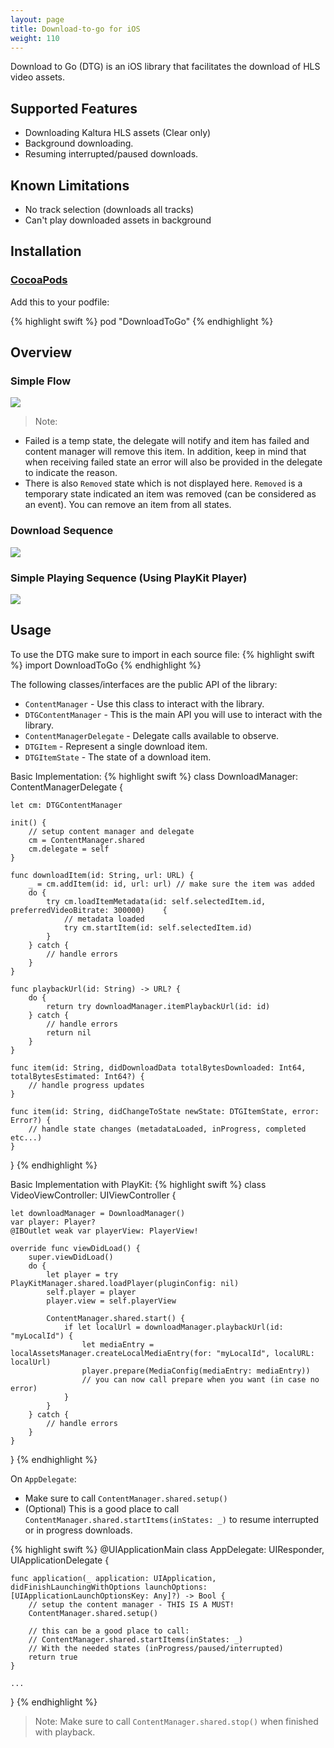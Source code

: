 ```yaml
---
layout: page
title: Download-to-go for iOS
weight: 110
---
```


Download to Go (DTG) is an iOS library that facilitates the download of HLS video assets.

## Supported Features 
- Downloading Kaltura HLS assets (Clear only)
- Background downloading.
- Resuming interrupted/paused downloads.

## Known Limitations
- No track selection (downloads all tracks)
- Can't play downloaded assets in background

## Installation

### [CocoaPods][cocoapods]

Add this to your podfile:

{% highlight swift %}
pod "DownloadToGo"
{% endhighlight %}

## Overview

### Simple Flow

![](simple-flow.svg)

<div hidden>
{% plantuml %}
	@startuml 
	
	title Simple DTG Flow
	
	[*] --> New : Add Item
	
	New --> MetadataLoaded : Load Item Metadata
	
	MetadataLoaded -> InProgress : Start Item
	MetadataLoaded -> Failed : Item Failed
	
	InProgress -> Completed : On Download Finished
	InProgress --> Paused : Pause Item
	InProgress ---> Interrupted : Item Interrupted
	
	InProgress --> Failed : Item Failed
	
	Paused --> InProgress : Start Item
	
	Interrupted ---> InProgress : Start Item
	
	@enduml
 {% endplantuml %}
</div>

>Note: 
* Failed is a temp state, the delegate will notify and item has failed and content manager will remove this item. In addition, keep in mind that when receiving failed state an error will also be provided in the delegate to indicate the reason.
* There is also `Removed` state which is not displayed here. `Removed` is a temporary state indicated an item was removed (can be considered as an event). You can remove an item from all states. 

### Download Sequence

![](download-sequence.svg)

<div hidden>
{% plantuml %}
	@startuml
	
	title Download Sequence
	
	App -> ContentManager : ContentManager.shared.addItem(id, url)
	
	alt successful case
	    App <-- ContentManager : DTGItem
	else item exists
	    App <-- ContentManager : nil
	end
	
	App <- ContentManager : state update (new)
	
	|||
	
	App -> ContentManager : ContentManager.shared.loadItemMetadata(id, preferredVideoBitrate, completionHandler)
	
	... Download and parse the manifest ...
	
	App <-- ContentManager : completionHandler
	
	|||
	
	App -> ContentManager : ContentManager.shared.startItem(id)
	
	note over ContentManager
	    Start the downloader for the item 
	    and begin background downloads
	end note
	
	App <- ContentManager : state update (inProgress)
	
	... Downloading ...
	
	== Repetition ==
	App <- ContentManager : progress updates (id, totalBytesDownloaded, totalBytesEstimated)
	
	... Downloading ...
	
	App <- ContentManager : state update (completed)
	
	|||
	
	App -> ContentManager : ContentManager.shared.itemPlaybackUrl(id)
	
	App <- ContentManager : playback url
	
	|||
	
	note over App, ContentManager
	    You can now use playback url to play the media offline
	end note
	
	@enduml
 {% endplantuml %}
</div>

### Simple Playing Sequence (Using PlayKit Player)

![](playing-sequence.svg)

<div hidden>
{% plantuml %}
	@startuml 
	
	title Playing Sequence
	
	App -> ContentManager
	
	... Downloading HLS stream ...
	
	App <-- ContentManager : playback url
	App -> App : Create media config from playback url
	|||
	App -> PlayKitManager : PlayKitManager.shared.loadPlayer(pluginConfig: nil)
	
	alt successful case
	    |||
	    App <-- PlayKitManager : Player
	    App -> ContentManager : ContentManager.shared.start(completionHandler)
	    ...
	    App <-- ContentManager : completionHandler
	    App -> Player : player.prepare(mediaConfig)
	else failed to create player
	    |||
	    App <-- PlayKitManager : throw error
	end
	
	... Play until end ...
	
	App -> Player : player.destroy()
	
	App -> ContentManager : ContentManager.shared.stop()
	
	@enduml
{% endplantuml %}
</div>

## Usage

To use the DTG make sure to import in each source file:
{% highlight swift %}
import DownloadToGo
{% endhighlight %}

The following classes/interfaces are the public API of the library:
* `ContentManager` - Use this class to interact with the library.
* `DTGContentManager` - This is the main API you will use to interact with the library.
* `ContentManagerDelegate` - Delegate calls available to observe.
* `DTGItem` - Represent a single download item.
* `DTGItemState` - The state of a download item.

Basic Implementation:
{% highlight swift %}
class DownloadManager: ContentManagerDelegate {

    let cm: DTGContentManager

    init() {
        // setup content manager and delegate
        cm = ContentManager.shared
        cm.delegate = self
    }

    func downloadItem(id: String, url: URL) {
        _ = cm.addItem(id: id, url: url) // make sure the item was added
        do {
            try cm.loadItemMetadata(id: self.selectedItem.id, preferredVideoBitrate: 300000)    {
                // metadata loaded
                try cm.startItem(id: self.selectedItem.id)
            }
        } catch {
            // handle errors
        }
    }

    func playbackUrl(id: String) -> URL? {
        do {
            return try downloadManager.itemPlaybackUrl(id: id)
        } catch {
            // handle errors
            return nil
        }
    }

    func item(id: String, didDownloadData totalBytesDownloaded: Int64, totalBytesEstimated: Int64?) {
        // handle progress updates
    }

    func item(id: String, didChangeToState newState: DTGItemState, error: Error?) {
        // handle state changes (metadataLoaded, inProgress, completed etc...)
    }
}
{% endhighlight %}

Basic Implementation with PlayKit:
{% highlight swift %}
class VideoViewController: UIViewController {

    let downloadManager = DownloadManager()
    var player: Player?
    @IBOutlet weak var playerView: PlayerView!

    override func viewDidLoad() {
        super.viewDidLoad()
        do {
            let player = try PlayKitManager.shared.loadPlayer(pluginConfig: nil)
            self.player = player
            player.view = self.playerView

            ContentManager.shared.start() {
                if let localUrl = downloadManager.playbackUrl(id: "myLocalId") {
                    let mediaEntry = localAssetsManager.createLocalMediaEntry(for: "myLocalId", localURL: localUrl)
                    player.prepare(MediaConfig(mediaEntry: mediaEntry))
                    // you can now call prepare when you want (in case no error)
                }
            }            
        } catch {
            // handle errors
        }
    }
}
{% endhighlight %}

On `AppDelegate`:
* Make sure to call `ContentManager.shared.setup()`
* (Optional) This is a good place to call `ContentManager.shared.startItems(inStates: _)` to resume interrupted or in progress downloads.

{% highlight swift %}
@UIApplicationMain
class AppDelegate: UIResponder, UIApplicationDelegate {
    
    func application(_ application: UIApplication, didFinishLaunchingWithOptions launchOptions: [UIApplicationLaunchOptionsKey: Any]?) -> Bool {
        // setup the content manager - THIS IS A MUST!
        ContentManager.shared.setup()
        
        // this can be a good place to call:
        // ContentManager.shared.startItems(inStates: _)
        // With the needed states (inProgress/paused/interrupted)
        return true
    }

    ...
}
{% endhighlight %}

>Note: Make sure to call `ContentManager.shared.stop()` when finished with playback.

[cocoapods]: https://cocoapods.org/
